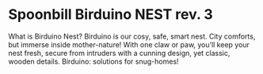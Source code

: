 # Spoonbill Birduino NEST rev. 3

What is Birduino Nest?
Birduino is our cosy, safe, smart nest. City comforts, but immerse inside mother-nature! With one claw or paw, you’ll keep your nest fresh, secure from intruders with a cunning design, yet classic, wooden details. Birduino: solutions for snug-homes!
